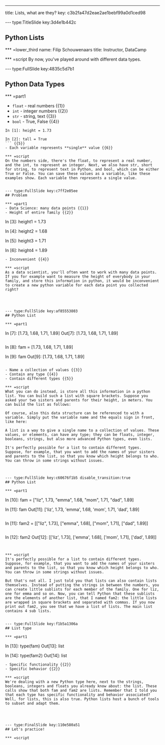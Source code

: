 ---
title: Lists, what are they?
key: c3b2fa47d2eae2ae1bebf99a0d1ced98


--- type:TitleSlide key:3d4e1b442c
## Python Lists


*** =lower_third
name: Filip Schouwenaars
title: Instructor, DataCamp

*** =script
By now, you've played around with different data types.




--- type:FullSlide key:4835c5d7b1
## Python Data Types

*** =part1
- `float` - real numbers {{1}}
- `int` - integer numbers {{2}}
- `str` - string, text {{3}}
- `bool` - True, False {{4}}


```
In [1]: height = 1.73

In [2]: tall = True
``` {{5}}
- Each variable represents **single** value {{6}}

*** =script
On the numbers side, there's the float, to represent a real number, and the int, to represent an integer. Next, we also have str, short for string, to represent text in Python, and bool, which can be either True or False. You can save these values as a variable, like these examples show. Each variable then represents a single value.


--- type:FullSlide key:c7ff2e05ee
## Problem

*** =part1
- Data Science: many data points {{1}}
- Height of entire family {{2}}

```
In [3]: height1 = 1.73

In [4]: height2 = 1.68

In [5]: height3 = 1.71

In [6]: height4 = 1.89
``` {{3}}
- Inconvenient {{4}}

*** =script
As a data scientist, you'll often want to work with many data points. If you for example want to measure the height of everybody in your family, and store this information in python, it would be inconvenient to create a new python variable for each data point you collected right?




--- type:FullSlide key:af85553803
## Python List

*** =part1

```
In [7]: [1.73, 1.68, 1.71, 1.89]
Out[7]: [1.73, 1.68, 1.71, 1.89]
``` {{1}}
```
In [8]: fam = [1.73, 1.68, 1.71, 1.89]

In [9]: fam
Out[9]: [1.73, 1.68, 1.71, 1.89]
``` {{2}}

- Name a collection of values {{3}}
- Contain any type {{4}}
- Contain different types {{5}}

*** =script
What you can do instead, is store all this information in a python list. You can build such a list with square brackets. Suppose you asked your two sisters and parents for their height, in meters. You can build the list as follows:

Of course, also this data structure can be referenced to with a variable. Simply put the variable name and the equals sign in front, like here:

A list is a way to give a single name to a collection of values. These values, or elements, can have any type; they can be floats, integer, booleans, strings, but also more advanced Python types, even lists.

It's perfectly possible for a list to contain different types. Suppose, for example, that you want to add the names of your sisters and parents to the list, so that you know which height belongs to who. You can throw in some strings without issues.



--- type:FullSlide key:c60676f1b5 disable_transition:true
## Python List

*** =part1

```
In [10]: fam = ["liz", 1.73, "emma", 1.68, "mom", 1.71, "dad", 1.89]

In [11]: fam
Out[11]: ['liz', 1.73, 'emma', 1.68, 'mom', 1.71, 'dad', 1.89]
``` {{1}}

```
In [11]: fam2 = [["liz", 1.73],
                 ["emma", 1.68],
                 ["mom", 1.71],
                 ["dad", 1.89]]
``` {{2}}
```
In [12]: fam2
Out[12]: [['liz', 1.73], ['emma', 1.68], ['mom', 1.71], ['dad', 1.89]]
``` {{3}}


*** =script
It's perfectly possible for a list to contain different types. Suppose, for example, that you want to add the names of your sisters and parents to the list, so that you know which height belongs to who. You can throw in some strings without issues.

But that's not all. I just told you that lists can also contain lists themselves. Instead of putting the strings in between the numbers, you can create little sublists for each member of the family. One for liz, one for emma and so on. Now, you can tell Python that these sublists are the elements of another list, that I named fam2: the little lists are wrapped in square brackets and separated with commas. If you now print out fam2, you see that we have a list of lists. The main list contains 4 sub lists.


--- type:FullSlide key:f1b5a1306a
## List type

*** =part1
```
In [13]: type(fam)
Out[13]: list

In [14]: type(fam2)
Out[14]: list
``` {{1}}
- Specific functionality {{2}}
- Specific behavior {{2}}

*** =script
We're dealing with a new Python type here, next to the strings, booleans, integers and floats you already know about: the list. These calls show that both fam and fam2 are lists. Remember that I told you that each type has specific functionality and behavior associated? Well, for lists, this is also true. Python lists host a bunch of tools to subset and adapt them.




--- type:FinalSlide key:110e580a51
## Let's practice!

*** =script
